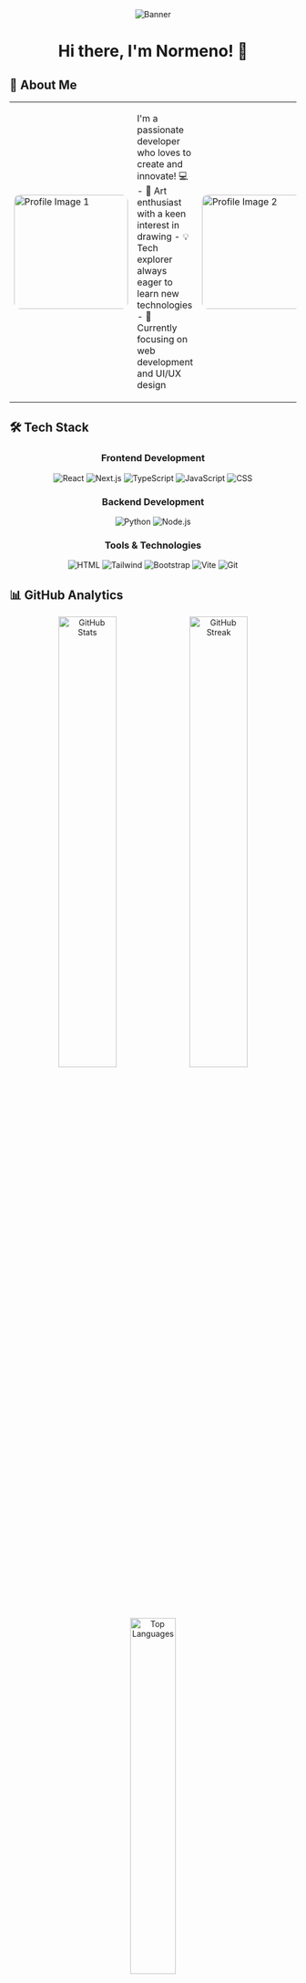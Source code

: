 <div align="center">
  <img src="https://github.com/user-attachments/assets/c8efed83-1f31-4b23-9de1-e2b1ee4a94ca" alt="Banner">
</div>

<h1 align="center">Hi there, I'm Normeno! 👋</h1>

## 🚀 About Me

<table>
  <tr>
    <td>
      <img src="https://github.com/user-attachments/assets/f6cfb8bf-a39b-4737-9872-2b5570fa0f3d" alt="Profile Image 1" width="200px" style="border-radius: 10px;"/>
    </td>
    <td>
      <p>
        I'm a passionate developer who loves to create and innovate! 💻
        - 🎨 Art enthusiast with a keen interest in drawing
        - 💡 Tech explorer always eager to learn new technologies
        - 🌱 Currently focusing on web development and UI/UX design
      </p>
    </td>
    <td>
      <img src="https://github.com/user-attachments/assets/f380cf51-4801-4ac8-97d7-55be061f7335" alt="Profile Image 2" width="200px" style="border-radius: 10px;"/>
    </td>
  </tr>
</table>

## 🛠️ Tech Stack

<div align="center">
  
  ### Frontend Development
  <div>
    <img src="https://img.shields.io/badge/React-20232A?style=for-the-badge&logo=react&logoColor=61DAFB" alt="React"/>
    <img src="https://img.shields.io/badge/Next.js-000000?style=for-the-badge&logo=next.js&logoColor=white" alt="Next.js"/>
    <img src="https://img.shields.io/badge/TypeScript-007ACC?style=for-the-badge&logo=typescript&logoColor=white" alt="TypeScript"/>
    <img src="https://img.shields.io/badge/JavaScript-F7DF1E?style=for-the-badge&logo=javascript&logoColor=black" alt="JavaScript"/>
    <img src="https://img.shields.io/badge/CSS3-1572B6?style=for-the-badge&logo=css3&logoColor=white" alt="CSS"/>
  </div>

  ### Backend Development
  <div>
    <img src="https://img.shields.io/badge/Python-3776AB?style=for-the-badge&logo=python&logoColor=white" alt="Python"/>
    <img src="https://img.shields.io/badge/Node.js-43853D?style=for-the-badge&logo=node.js&logoColor=white" alt="Node.js"/>
  </div>

  ### Tools & Technologies
  <div>
    <img src="https://img.shields.io/badge/HTML5-E34F26?style=for-the-badge&logo=html5&logoColor=white" alt="HTML"/>
    <img src="https://img.shields.io/badge/Tailwind_CSS-38B2AC?style=for-the-badge&logo=tailwind-css&logoColor=white" alt="Tailwind"/>
    <img src="https://img.shields.io/badge/Bootstrap-563D7C?style=for-the-badge&logo=bootstrap&logoColor=white" alt="Bootstrap"/>
    <img src="https://img.shields.io/badge/Vite-646CFF?style=for-the-badge&logo=vite&logoColor=white" alt="Vite"/>
    <img src="https://img.shields.io/badge/Git-F05032?style=for-the-badge&logo=git&logoColor=white" alt="Git"/>
  </div>

</div>

## 📊 GitHub Analytics

<div align="center">
  <img src="https://github-readme-stats.vercel.app/api?username=Normeno-ID&theme=tokyonight&hide_border=true&include_all_commits=false&count_private=false" width="45%" alt="GitHub Stats"/>
  <img src="https://github-readme-streak-stats.herokuapp.com/?user=Normeno-ID&theme=tokyonight&hide_border=true" width="45%" alt="GitHub Streak"/>
</div>

<div align="center">
  <img src="https://github-readme-stats.vercel.app/api/top-langs/?username=Normeno-ID&theme=tokyonight&hide_border=true&include_all_commits=false&count_private=false&layout=compact" width="40%" alt="Top Languages"/>
</div>

## 🏆 GitHub Trophies

<div align="center">
  <img src="https://github-contributor-stats.vercel.app/api?username=Normeno-ID&limit=5&theme=tokyonight&combine_all_yearly_contributions=true" alt="Contribution Stats"/>
</div>

## 🎵 Currently Vibing To

<div align="center">
  <img src="https://spotify-recently-played-readme.vercel.app/api?user=31gksl3jsfxybpyia6h6f2qoeoyy&unique=true" alt="Spotify Recently Played"/>
</div>

## 🎮 Discord Status

<div align="center">
  <a href="https://discord.com/users/1237548153012617257">
    <img src="https://lanyard.cnrad.dev/api/1237548153012617257" alt="Discord Status"/>
  </a>
</div>

## 💭 Developer Quote

<div align="center">
  <img src="https://quotes-github-readme.vercel.app/api?type=horizontal&theme=tokyonight" alt="Random Dev Quote"/>
</div>

---

<div align="center">
  <h3>🤝 Let's Connect!</h3>
  <p>Feel free to reach out for collaborations or just a friendly chat! 😊</p>
  
  ![Profile Views](https://komarev.com/ghpvc/?username=Normeno-ID&color=blueviolet)
</div>